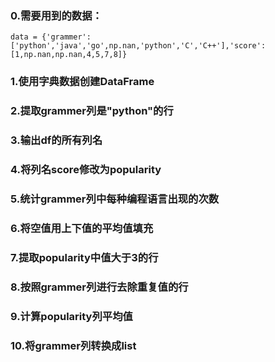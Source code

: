 ### 0.需要用到的数据：

```pytho
data = {'grammer':['python','java','go',np.nan,'python','C','C++'],'score':[1,np.nan,np.nan,4,5,7,8]}
```

### 1.使用字典数据创建DataFrame



### 2.提取grammer列是"python"的行



### 3.输出df的所有列名



### 4.将列名score修改为popularity



### 5.统计grammer列中每种编程语言出现的次数



### 6.将空值用上下值的平均值填充



### 7.提取popularity中值大于3的行



### 8.按照grammer列进行去除重复值的行



### 9.计算popularity列平均值



### 10.将grammer列转换成list



